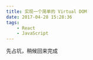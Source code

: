 ```yaml
---
title: 实现一个简单的 Virtual DOM
date: 2017-04-28 15:28:36
tags: 
    - React
    - JavaScript
---
```


先占坑，稍候回来完成